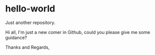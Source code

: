 # hello-world
Just another repository.

Hi all,
I'm just a new comer in Github, could you please give me some guidance?

Thanks and Regards,
